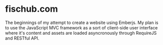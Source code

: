 fischub.com
===========

The beginnings of my attempt to create a website using Emberjs. My plan is to 
use the JavaScript MVC framework as a sort of client-side user interface where 
it's content and assets are loaded asyncronously through RequireJS and RESTful 
API.